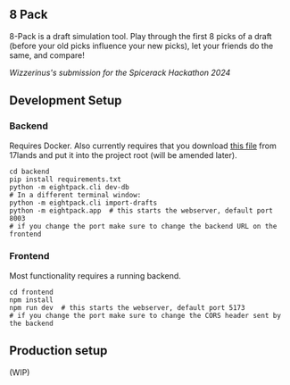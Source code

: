 ## 8 Pack

8-Pack is a draft simulation tool. Play through the first 8 picks of a draft
(before your old picks influence your new picks), let your friends do the same, and compare!

*Wizzerinus's submission for the Spicerack Hackathon 2024* 

## Development Setup

### Backend

Requires Docker. Also currently requires that you download
[this file](https://17lands-public.s3.amazonaws.com/analysis_data/draft_data/draft_data_public.MKM.PremierDraft.csv.gz)
from 17lands and put it into the project root (will be amended later).

```shell
cd backend
pip install requirements.txt
python -m eightpack.cli dev-db
# In a different terminal window:
python -m eightpack.cli import-drafts
python -m eightpack.app  # this starts the webserver, default port 8003
# if you change the port make sure to change the backend URL on the frontend
```

### Frontend

Most functionality requires a running backend.

```shell
cd frontend
npm install
npm run dev  # this starts the webserver, default port 5173
# if you change the port make sure to change the CORS header sent by the backend
```

## Production setup

(WIP)
